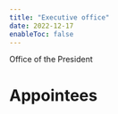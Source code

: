 ```yaml
---
title: "Executive office"
date: 2022-12-17
enableToc: false
---
```


Office of the President

# Appointees




